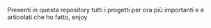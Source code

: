 Presenti in questa repository tutti i progetti per ora più importanti e e articolati che ho fatto, enjoy
